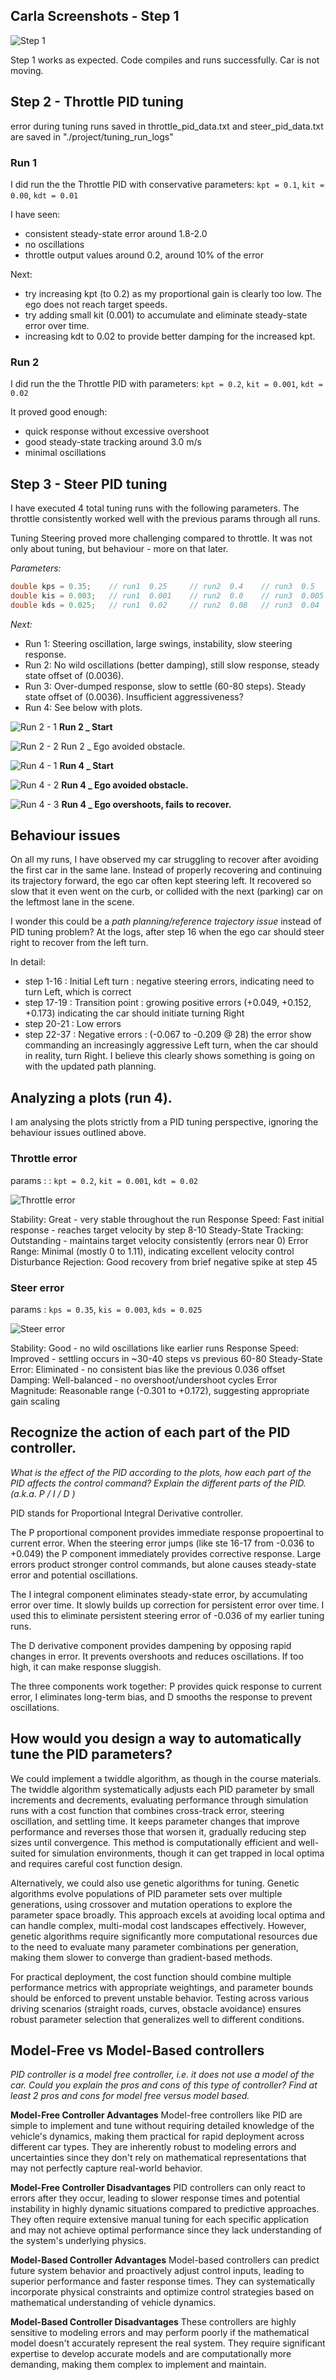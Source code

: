 ## Carla Screenshots - Step 1

![Step 1](./project/images_for_writeup/Step1_Carla.png "Car is not moving.")

Step 1 works as expected. Code compiles and runs successfully. Car is not moving.


## Step 2 - Throttle PID tuning
error during tuning runs saved in throttle_pid_data.txt and steer_pid_data.txt are saved in "./project/tuning_run_logs"

### Run 1
I did run the the Throttle PID with conservative parameters: `kpt = 0.1`, `kit = 0.00`, `kdt = 0.01`

I have seen:
- consistent steady-state error around 1.8-2.0
- no oscillations
- throttle output values around 0.2, around 10% of the error

Next:
- try increasing kpt (to 0.2) as my proportional gain is clearly too low. The ego does not reach target speeds.
- try adding small kit (0.001) to accumulate and eliminate steady-state error over time.
- increasing kdt to 0.02 to provide better damping for the increased kpt.

### Run 2
I did run the the Throttle PID with parameters: `kpt = 0.2`, `kit = 0.001`, `kdt = 0.02`

It proved good enough:
- quick response without excessive overshoot
- good steady-state tracking around 3.0 m/s
- minimal oscillations


## Step 3 - Steer PID tuning

I have executed 4 total tuning runs with the following parameters. The throttle consistently worked well with the previous params through all runs.


Tuning Steering proved more challenging compared to throttle. It was not only about tuning, but behaviour - more on that later.

_Parameters:_
```cpp
double kps = 0.35;    // run1  0.25     // run2  0.4    // run3  0.5    // run4  0.35
double kis = 0.003;   // run1  0.001    // run2  0.0    // run3  0.005  // run4  0.003
double kds = 0.025;   // run1  0.02     // run2  0.08   // run3  0.04   // run4  0.025
```

_Next:_
- Run 1: Steering oscillation, large swings, instability, slow steering response.
- Run 2: No wild oscillations (better damping), still slow response, steady state offset of (0.0036).
- Run 3: Over-dumped response, slow to settle (60-80 steps). Steady state offset of (0.0036). Insufficient aggressiveness?
- Run 4: See below with plots.


![Run 2 - 1](./project/images_for_writeup/Screenshot-run2-1.png "Run 2 _ Start")
**Run 2 _ Start**

![Run 2 - 2](./project/images_for_writeup/Screenshot-run2-2.png "Run 2 _ Ego avoided obstacle.")
Run 2 _ Ego avoided obstacle.

![Run 4 - 1](./project/images_for_writeup/Screenshot-run4-1.png "Run 4 _ Start")
**Run 4 _ Start**

![Run 4 - 2](./project/images_for_writeup/Screenshot-run4-2.png "Run 4 _ Ego avoided obstacle.")
**Run 4 _ Ego avoided obstacle.**

![Run 4 - 3](./project/images_for_writeup/Screenshot-run4-3.png "Run 4 _ Ego overshoots, fails to recover.")
**Run 4 _ Ego overshoots, fails to recover.**

## Behaviour issues

On all my runs, I have observed my car struggling to recover after avoiding the first car in the same lane. Instead of properly recovering and continuing its trajectory forward, the ego car often kept steering left. It recovered so slow that it even went on the curb, or collided with the next (parking) car on the leftmost lane in the scene.

I wonder this could be a _*path planning/reference trajectory issue*_ instead of PID tuning problem? At the logs, after step 16 when the ego car should steer right to recover from the left turn.

In detail:
- step 1-16 : Initial Left turn : negative steering errors, indicating need to turn Left, which is correct
- step 17-19 : Transition point : growing positive errors (+0.049, +0.152, +0.173) indicating the car should initiate turning Right
- step 20-21 : Low errors
- step 22-37 : Negative errors : (-0.067 to -0.209 @ 28) the error show commanding an increasingly aggressive Left turn, when the car should in reality, turn Right. I believe this clearly shows something is going on with the updated path planning.


## Analyzing a plots (run 4).

I am analysing the plots strictly from a PID tuning perspective, ignoring the behaviour issues outlined above.

### Throttle error

params : : `kpt = 0.2`, `kit = 0.001`, `kdt = 0.02`

![Throttle error](./project/images_for_writeup/throttle_error_plot_run4.png "Throttle error with : kpt = 0.2, kit = 0.001, kdt = 0.02")

Stability: Great - very stable throughout the run
Response Speed: Fast initial response - reaches target velocity by step 8-10
Steady-State Tracking: Outstanding - maintains target velocity consistently (errors near 0)
Error Range: Minimal (mostly 0 to 1.11), indicating excellent velocity control
Disturbance Rejection: Good recovery from brief negative spike at step 45

### Steer error

params : `kps = 0.35`, `kis = 0.003`, `kds = 0.025`

![Steer error](./project/images_for_writeup/throttle_error_plot_run4.png "Steer error with : kps = 0.35, kis = 0.003, kds = 0.025")

Stability: Good - no wild oscillations like earlier runs
Response Speed: Improved - settling occurs in ~30-40 steps vs previous 60-80
Steady-State Error: Eliminated - no consistent bias like the previous 0.036 offset
Damping: Well-balanced - no overshoot/undershoot cycles
Error Magnitude: Reasonable range (-0.301 to +0.172), suggesting appropriate gain scaling


## Recognize the action of each part of the PID controller.

_*What is the effect of the PID according to the plots, how each part of the PID affects the control command?*_
_*Explain the different parts of the PID. (a.k.a. P / I / D )*_

PID stands for Proportional Integral Derivative controller.

The P proportional component provides immediate response propoertinal to current error. When the steering error jumps (like ste 16-17 from -0.036 to +0.049) the P component immediately provides corrective response. Large errors product stronger control commands, but alone causes steady-state error and potential oscillations.

The I integral component eliminates steady-state error, by accumulating error over time. It slowly builds up correction for persistent error over time. I used this to eliminate persistent steering error of -0.036 of my earlier tuning runs.

The D derivative component provides dampening by opposing rapid changes in error. It prevents overshoots and reduces oscillations. If too high, it can make response sluggish.

The three components work together: P provides quick response to current error, I eliminates long-term bias, and D smooths the response to prevent oscillations.

## How would you design a way to automatically tune the PID parameters?

We could implement a twiddle algorithm, as though in the course materials. The twiddle algorithm systematically adjusts each PID parameter by small increments and decrements, evaluating performance through simulation runs with a cost function that combines cross-track error, steering oscillation, and settling time. It keeps parameter changes that improve performance and reverses those that worsen it, gradually reducing step sizes until convergence. This method is computationally efficient and well-suited for simulation environments, though it can get trapped in local optima and requires careful cost function design.

Alternatively, we could also use genetic algorithms for tuning. Genetic algorithms evolve populations of PID parameter sets over multiple generations, using crossover and mutation operations to explore the parameter space broadly. This approach excels at avoiding local optima and can handle complex, multi-modal cost landscapes effectively. However, genetic algorithms require significantly more computational resources due to the need to evaluate many parameter combinations per generation, making them slower to converge than gradient-based methods.

For practical deployment, the cost function should combine multiple performance metrics with appropriate weightings, and parameter bounds should be enforced to prevent unstable behavior. Testing across various driving scenarios (straight roads, curves, obstacle avoidance) ensures robust parameter selection that generalizes well to different conditions.


## Model-Free vs Model-Based controllers

_*PID controller is a model free controller, i.e. it does not use a model of the car. Could you explain the pros and cons of this type of controller? Find at least 2 pros and cons for model free versus model based.*_

**Model-Free Controller Advantages**
Model-free controllers like PID are simple to implement and tune without requiring detailed knowledge of the vehicle's dynamics, making them practical for rapid deployment across different car types. They are inherently robust to modeling errors and uncertainties since they don't rely on mathematical representations that may not perfectly capture real-world behavior.

**Model-Free Controller Disadvantages**
PID controllers can only react to errors after they occur, leading to slower response times and potential instability in highly dynamic situations compared to predictive approaches. They often require extensive manual tuning for each specific application and may not achieve optimal performance since they lack understanding of the system's underlying physics.

**Model-Based Controller Advantages**
Model-based controllers can predict future system behavior and proactively adjust control inputs, leading to superior performance and faster response times. They can systematically incorporate physical constraints and optimize control strategies based on mathematical understanding of vehicle dynamics.

**Model-Based Controller Disadvantages**
These controllers are highly sensitive to modeling errors and may perform poorly if the mathematical model doesn't accurately represent the real system. They require significant expertise to develop accurate models and are computationally more demanding, making them complex to implement and maintain.